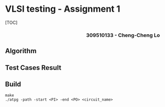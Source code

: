 # VLSI testing - Assignment 1

[TOC]

<h3 align="right"> 309510133 - Cheng-Cheng Lo </h3>

## Algorithm







## Test Cases Result








## Build

```
make
./atpg -path -start <PI> -end <PO> <circuit_name>
```

